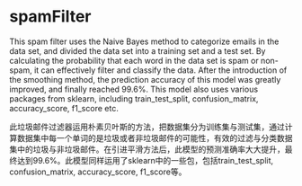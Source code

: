 # spamFilter

This spam filter uses the Naive Bayes method to categorize emails in the data set, and divided the data set into a training set and a test set. By calculating the probability that each word in the data set is spam or non-spam, it can effectively filter and classify the data. After the introduction of the smoothing method, the prediction accuracy of this model was greatly improved, and finally reached 99.6%. This model also uses various packages from sklearn, including train_test_split, confusion_matrix, accuracy_score, f1_score etc. 

此垃圾邮件过滤器运用朴素贝叶斯的方法，把数据集分为训练集与测试集，通过计算数据集中每一个单词的是垃圾或者非垃圾邮件的可能性，有效的过滤与分类数据集中的垃圾与非垃圾邮件。在引进平滑方法后，此模型的预测准确率大大提升，最终达到99.6%。此模型同样运用了sklearn中的一些包，包括train_test_split, confusion_matrix, accuracy_score, f1_score等。
